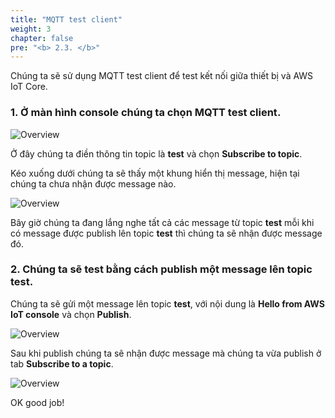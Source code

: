 ```yaml
---
title: "MQTT test client"
weight: 3
chapter: false
pre: "<b> 2.3. </b>"
---
```


Chúng ta sẽ sử dụng MQTT test client để test kết nối giữa thiết bị và AWS IoT Core.

### 1. Ở màn hình console chúng ta chọn **MQTT test client**.

![Overview](/fcj-ss2-workshop-003/images/23.png)

Ở đây chúng ta điền thông tin topic là **test** và chọn **Subscribe to topic**.

Kéo xuống dưới chúng ta sẽ thấy một khung hiển thị message, hiện tại chúng ta chưa nhận được message nào.

![Overview](/fcj-ss2-workshop-003/images/25.png)

Bây giờ chúng ta đang lắng nghe tất cả các message từ topic **test** mỗi khi có message được publish lên topic **test** thì chúng ta sẽ nhận được message đó.

### 2. Chúng ta sẽ test bằng cách publish một message lên topic **test**.

Chúng ta sẽ gửi một message lên topic **test**, với nội dung là **Hello from AWS IoT console** và chọn **Publish**.

![Overview](/fcj-ss2-workshop-003/images/24.png)

Sau khi publish chúng ta sẽ nhận được message mà chúng ta vừa publish ở tab **Subscribe to a topic**.

![Overview](/fcj-ss2-workshop-003/images/26.png)

OK good job! 

